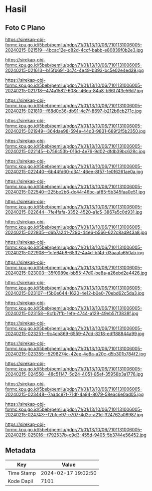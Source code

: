 # Hasil

## Foto C Plano

https://sirekap-obj-formc.kpu.go.id/5beb/pemilu/pdpr/71/01/13/10/06/7101131006005-20240215-021519--4bcac12e-d82d-4ccf-babb-e80839f0b2e3.jpg

https://sirekap-obj-formc.kpu.go.id/5beb/pemilu/pdpr/71/01/13/10/06/7101131006005-20240215-021613--b15fb691-0c74-4e49-b393-bc5e02e4ed39.jpg

https://sirekap-obj-formc.kpu.go.id/5beb/pemilu/pdpr/71/01/13/10/06/7101131006005-20240215-021718--474a1582-608c-46ea-84a8-b66f743e56d7.jpg

https://sirekap-obj-formc.kpu.go.id/5beb/pemilu/pdpr/71/01/13/10/06/7101131006005-20240215-021810--f68d0c36-db91-4c7f-8697-b212b6cb271c.jpg

https://sirekap-obj-formc.kpu.go.id/5beb/pemilu/pdpr/71/01/13/10/06/7101131006005-20240215-021949--364dae98-594e-44d3-9831-689f2f5b2350.jpg

https://sirekap-obj-formc.kpu.go.id/5beb/pemilu/pdpr/71/01/13/10/06/7101131006005-20240215-022145--b756c53b-016d-4e76-9d02-dfdb39bc628c.jpg

https://sirekap-obj-formc.kpu.go.id/5beb/pemilu/pdpr/71/01/13/10/06/7101131006005-20240215-022440--6b44fd60-c341-46ee-8f57-1e0f6261ae0a.jpg

https://sirekap-obj-formc.kpu.go.id/5beb/pemilu/pdpr/71/01/13/10/06/7101131006005-20240215-022540--225be2b6-dc44-46bc-af85-5b345faa0e51.jpg

https://sirekap-obj-formc.kpu.go.id/5beb/pemilu/pdpr/71/01/13/10/06/7101131006005-20240215-022644--7fe4fafa-3352-4520-a1c5-3867e5c0d931.jpg

https://sirekap-obj-formc.kpu.go.id/5beb/pemilu/pdpr/71/01/13/10/06/7101131006005-20240215-022805--d6b7a241-7290-44e6-b566-622c8ad943a8.jpg

https://sirekap-obj-formc.kpu.go.id/5beb/pemilu/pdpr/71/01/13/10/06/7101131006005-20240215-022908--1cfe64b8-6532-4a4d-bf4d-d3aaafa650ab.jpg

https://sirekap-obj-formc.kpu.go.id/5beb/pemilu/pdpr/71/01/13/10/06/7101131006005-20240215-023003--35f0989e-bb55-47d0-be8a-a26ebd2e4426.jpg

https://sirekap-obj-formc.kpu.go.id/5beb/pemilu/pdpr/71/01/13/10/06/7101131006005-20240215-023107--f5b0e644-1620-4e12-b0e0-70ebd62c5da3.jpg

https://sirekap-obj-formc.kpu.go.id/5beb/pemilu/pdpr/71/01/13/10/06/7101131006005-20240215-023158--8cfb7ffb-1efe-4744-a129-49eb57f3838f.jpg

https://sirekap-obj-formc.kpu.go.id/5beb/pemilu/pdpr/71/01/13/10/06/7101131006005-20240215-023251--9c4cb869-6559-47dd-82f8-edff88844a99.jpg

https://sirekap-obj-formc.kpu.go.id/5beb/pemilu/pdpr/71/01/13/10/06/7101131006005-20240215-023355--5298274c-42ee-4e8a-a20c-d5b301b784f2.jpg

https://sirekap-obj-formc.kpu.go.id/5beb/pemilu/pdpr/71/01/13/10/06/7101131006005-20240215-024558--48c51147-5d24-4051-85ef-35958b3a1776.jpg

https://sirekap-obj-formc.kpu.go.id/5beb/pemilu/pdpr/71/01/13/10/06/7101131006005-20240215-023448--7aa4c97f-71df-4a94-8079-58eac6e0ad05.jpg

https://sirekap-obj-formc.kpu.go.id/5beb/pemilu/pdpr/71/01/13/10/06/7101131006005-20240215-024743--f2bfce97-e707-4d2c-a21d-324762a08987.jpg

https://sirekap-obj-formc.kpu.go.id/5beb/pemilu/pdpr/71/01/13/10/06/7101131006005-20240215-025016--f792537b-c9d3-455d-9405-5b3744e56452.jpg


## Metadata

| Key        | Value               |
| ---------- | ------------------- |
| Time Stamp | 2024-02-17 19:02:50 |
| Kode Dapil | 7101                |



